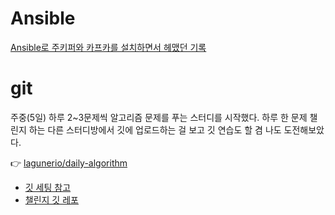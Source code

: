# Ansible

[Ansible로 주키퍼와 카프카를 설치하면서 헤맸던 기록](https://teki.tistory.com/70?category=533169)

# git

주중(5일) 하루 2~3문제씩 알고리즘 문제를 푸는 스터디를 시작했다. 하루 한 문제 챌린지 하는 다른 스터디방에서 깃에 업로드하는 걸 보고 깃 연습도 할 겸 나도 도전해보았다.

👉 [lagunerio/daily-algorithm](https://github.com/lagunerio/daily-algorithm)

- [깃 세팅 참고](https://velog.io/@may-verde/%EA%B9%83%ED%97%88%EB%B8%8C%EC%97%90-%EB%A1%9C%EC%BB%AC-%ED%8F%B4%EB%8D%94-%EC%97%B0%EA%B2%B0%ED%95%98%EA%B8%B0clone)
- [챌린지 깃 레포](https://github.com/ellynhan/challenge100-codingtest-study)
